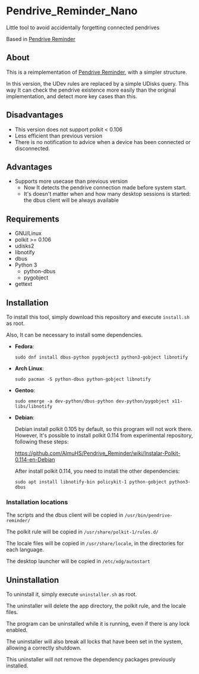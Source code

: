 # Pendrive_Reminder_Nano
Little tool to avoid accidentally forgetting connected pendrives

Based in [Pendrive Reminder](https://github.com/AlmuHS/Pendrive_Reminder)

## About

This is a reimplementation of [Pendrive Reminder](https://github.com/AlmuHS/Pendrive_Reminder), with a simpler structure.

In this version, the UDev rules are replaced by a simple UDisks query.
This way It can check the pendrive existence more easily than the original implementation, and detect more key cases than this.

## Disadvantages

  -  This version does not support polkit < 0.106
  -  Less efficient than previous version
  -  There is no notification to advice when a device has been connected or disconnected.


## Advantages
	
  - Supports more usecase than previous version
     - Now It detects the pendrive connection made before system start.
     - It's doesn't matter when and how many desktop sessions is started: the dbus client will be always available 

## Requirements

  - GNU/Linux
  - polkit >= 0.106
  - udisks2
  - libnotify
  - dbus
  - Python 3
    - python-dbus
    - pygobject
  - gettext

## Installation

To install this tool, simply download this repository and execute `install.sh` as root.

Also, It can be necessary to install some dependencies.

- **Fedora**:

      sudo dnf install dbus-python pygobject3 python3-gobject libnotify

- **Arch Linux**:

      sudo pacman -S python-dbus python-gobject libnotify

- **Gentoo**:

      sudo emerge -a dev-python/dbus-python dev-python/pygobject x11-libs/libnotify

- **Debian**:

  Debian install polkit 0.105 by default, so this program will not work there.
  However, It's possible to install polkit 0.114 from experimental repository, following these steps:
  
  https://github.com/AlmuHS/Pendrive_Reminder/wiki/Instalar-Polkit-0.114-en-Debian
  
  After install polkit 0.114, you need to install the other dependencies:
  
      sudo apt install libnotify-bin policykit-1 python-gobject python3-dbus


### Installation locations

The scripts and the dbus client will be copied in `/usr/bin/pendrive-reminder/`

The polkit rule will be copied in `/usr/share/polkit-1/rules.d/`

The locale files will be copied in `/usr/share/locale`, in the directories for each language.

The desktop launcher will be copied in `/etc/xdg/autostart`

## Uninstallation

To uninstall it, simply execute `uninstaller.sh` as root.

The uninstaller will delete the app directory, the polkit rule, and the locale files.

The program can be uninstalled while it is running, even if there is any lock enabled.

The uninstaller will also break all locks that have been set in the system, allowing a correctly shutdown.

This uninstaller will not remove the dependency packages previously installed.
